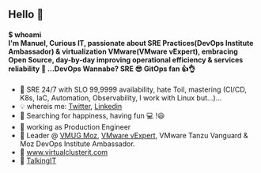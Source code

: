 ## Hello 👋
#### $ whoami <br> I'm Manuel, Curious IT, passionate about SRE Practices(DevOps Institute Ambassador) & virtualization VMware(VMware vExpert), embracing Open Source, day-by-day improving operational efficiency & services reliability :snake: ...DevOps Wannabe? SRE :sunglasses: GitOps fan 👍👌
- 🌱 SRE 24/7 with SLO 99,9999 availability, hate Toil, mastering (CI/CD, K8s, IaC, Automation, Observability, I work with Linux but...)...
- :bulb: whereis me: [Twitter](https://twitter.com/Manuhh_L), [Linkedin](https://www.linkedin.com/in/manuel-nhiuana/)
- 🔎 Searching for happiness, having fun :computer: !😃
- :penguin: working as Production Engineer
- :microphone: Leader @ [VMUG Moz](https://www.linkedin.com/company/vmug-mo%C3%A7ambique/about/?viewAsMember=true), [VMware vExpert](https://vexpert.vmware.com/directory/4679), VMware Tanzu Vanguard & Moz DevOps Institute Ambassador.
- :page_with_curl: www.virtualclusterit.com
- :page_with_curl: [TalkingIT](https://youtube.com/@talkingit2540?si=Air-WKMMnCI1XDyA)
<!--
**manuh-L/manuh-L** is a ✨ _special_ ✨ repository because its `README.md` (this file) appears on your GitHub profile.

Here are some ideas to get you started:

- 🔭 I’m currently working on end to end automation aka Full Stack
- 🌱 I’m currently learning Infra as Code, Automation, CI/CD, Linux...
- 👯 I’m looking to collaborate on OSS...
- 🤔 I’m looking for help with ...
- 💬 Ask me about ...
- 📫 How to reach me: ...
- 😄 Pronouns: ...
- ⚡ Fun fact: I consider myself a gamer  ...
- 🔎 I'm searching for happiness!
-->
